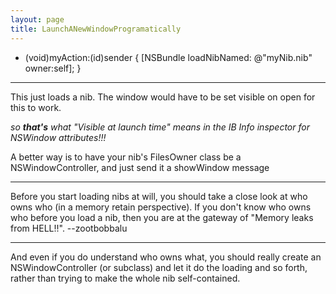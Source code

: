 ```yaml
---
layout: page
title: LaunchANewWindowProgramatically
---
```


    

- (void)myAction:(id)sender
{
         [NSBundle loadNibNamed: @"myNib.nib" owner:self];
}

 

----

This just loads a nib. The window would have to be set visible on open for this to work.

*so **that's** what "Visible at launch time" means in the IB Info inspector for NSWindow attributes!!!*

A better way is to have your nib's FilesOwner class be a NSWindowController, and just send it a     showWindow message

----

Before you start loading nibs at will, you should take a close look at who owns who (in a memory retain perspective). If you don't know who owns who before you load a nib, then you are at the gateway of "Memory leaks from HELL!!". --zootbobbalu

----

And even if you do understand who owns what, you should really create an NSWindowController (or subclass) and let it do the loading and so forth, rather than trying to make the whole nib self-contained.

